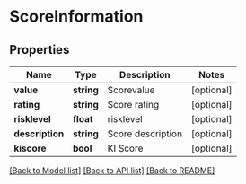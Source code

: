 # ScoreInformation

## Properties
Name | Type | Description | Notes
------------ | ------------- | ------------- | -------------
**value** | **string** | Scorevalue | [optional] 
**rating** | **string** | Score rating | [optional] 
**risklevel** | **float** | risklevel | [optional] 
**description** | **string** | Score description | [optional] 
**kiscore** | **bool** | KI Score | [optional] 

[[Back to Model list]](../../README.md#documentation-for-models) [[Back to API list]](../../README.md#documentation-for-api-endpoints) [[Back to README]](../../README.md)

